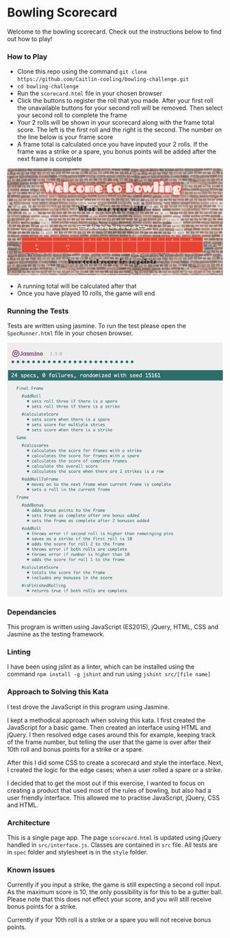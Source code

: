 # Bowling Scorecard
Welcome to the bowling scorecard. Check out the instructions below to find out how to play!

### How to Play
* Clone this repo using the command `git clone https://github.com/Caitlin-cooling/bowling-challenge.git`
* `cd bowling-challenge`
* Run the `scorecard.html` file in your chosen browser
* Click the buttons to register the roll that you made. After your first roll the unavailable buttons for your second roll will be removed. Then select your second roll to complete the frame
* Your 2 rolls will be shown in your scorecard along with the frame total score. The left is the first roll and the right is the second. The number on the line below is your frame score
* A frame total is calculated once you have inputed your 2 rolls. If the frame was a strike or a spare, you bonus points will be added after the next frame is complete

![Alt text](/assets/bowling-game.png)

* A running total will be calculated after that
* Once you have played 10 rolls, the game will end

### Running the Tests
Tests are written using jasmine. To run the test please open the `SpecRunner.html` file in your chosen browser.

![alt text](/assets/tests.png)

### Dependancies
This program is written using JavaScript (ES2015), jQuery, HTML, CSS and Jasmine as the testing framework.

### Linting
I have been using jslint as a linter, which can be installed using the command `npm install -g jshint` and run using `jshint src/[file name]`

### Approach to Solving this Kata
I test drove the JavaScript in this program using Jasmine.

I kept a methodical approach when solving this kata. I first created the JavaScript for a basic game. Then created an interface using HTML and jQuery. I then resolved edge cases around this for example, keeping track of the frame number, but telling the user that the  game is over after their 10th roll and bonus points for a strike or a spare.

After this I did some CSS to create a scorecard and style the interface. Next, I created the logic for the edge cases; when a user rolled a spare or a strike.

I decided that to get the most out if this exercise, I wanted to focus on creating a product that used most of the rules of bowling, but also had a user friendly interface. This allowed me to practise JavaScript, jQuery, CSS and HTML.

### Architecture
This is a single page app. The page `scorecard.html` is updated using jQuery handled in `src/interface.js`. Classes are contained in `src` file. All tests are in `spec` folder and stylesheet is in the `style` folder.

### Known issues
Currently if you input a strike, the game is still expecting a second roll input. As the maximum score is 10, the only possibility is for this to be a gutter ball. Please note that this does not effect your score, and you will still receive bonus points for a strike.

Currently if your 10th roll is a strike or a spare you will not receive bonus points.
